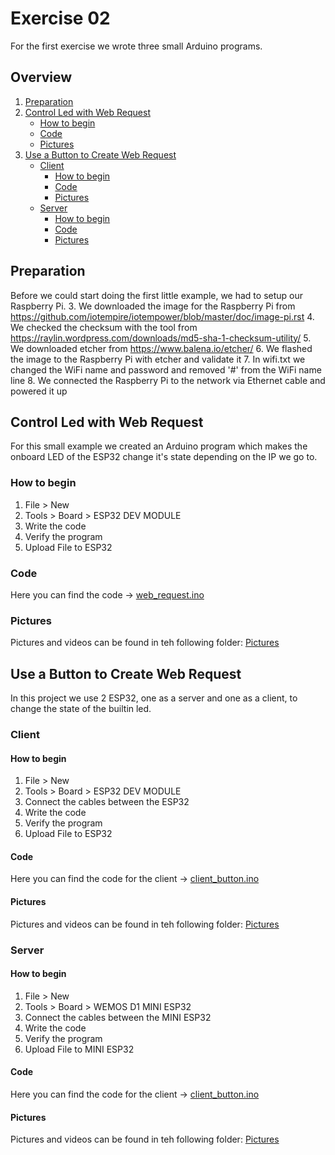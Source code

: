# Exercise 02
For the first exercise we wrote three small Arduino programs.

## Overview
1. [Preparation](/Teamfolder/Group1/exercises/exercise02/README.md#preparation)
2. [Control Led with Web Request](/Teamfolder/Group1/exercises/exercise02/README.md#control-led-with-web-request)
	- [How to begin](/Teamfolder/Group1/exercises/exercise02/README.md#how-to-begin)
	- [Code](/Teamfolder/Group1/exercises/exercise02/README.md#code)
	- [Pictures](/Teamfolder/Group1/exercises/exercise02/README.md#pictures)
3. [Use a Button to Create Web Request](/Teamfolder/Group1/exercises/exercise02/README.md#use-a-button-to-create-web-request)
	- [Client](/Teamfolder/Group1/exercises/exercise02/README.md#client)
		- [How to begin](/Teamfolder/Group1/exercises/exercise02/README.md#how-to-begin-1)
		- [Code](/Teamfolder/Group1/exercises/exercise02/README.md#code-1)
		- [Pictures](/Teamfolder/Group1/exercises/exercise02/README.md#pictures-1)
	- [Server](/Teamfolder/Group1/exercises/exercise02/README.md#server)
		- [How to begin](/Teamfolder/Group1/exercises/exercise02/README.md#how-to-begin-2)
		- [Code](/Teamfolder/Group1/exercises/exercise02/README.md#code-2)
		- [Pictures](/Teamfolder/Group1/exercises/exercise02/README.md#pictures-2)




## Preparation
Before we could start doing the first little example, we had to setup our Raspberry Pi.
3. We downloaded the image for the Raspberry Pi from https://github.com/iotempire/iotempower/blob/master/doc/image-pi.rst
4. We checked the checksum with the tool from https://raylin.wordpress.com/downloads/md5-sha-1-checksum-utility/
5. We downloaded etcher from https://www.balena.io/etcher/
6. We flashed the image to the Raspberry Pi with etcher and validate it
7. In wifi.txt we changed the WiFi name and password and removed '#' from the WiFi name line
8. We connected the Raspberry Pi to the network via Ethernet cable and powered it up

## Control Led with Web Request
For this small example we created an Arduino program which makes the onboard LED of the ESP32 change it's state depending on the IP we go to.

### How to begin
1. File > New
2. Tools > Board > ESP32 DEV MODULE
3. Write the code
4. Verify the program
5. Upload File to ESP32

### Code
Here you can find the code -> [web_request.ino](/Teamfolder/Group1/exercises/exercise02/Control_LED_with_web_request/)

### Pictures
Pictures and videos can be found in teh following folder:
[Pictures](/Teamfolder/Group1/pictures/exercise02/Control_LED_with_web_request/)

## Use a Button to Create Web Request
In this project we use 2 ESP32, one as a server and one as a client, to change the state of the builtin led.

### Client

#### How to begin
1. File > New
1. Tools > Board > ESP32 DEV MODULE
3. Connect the cables between the ESP32
2. Write the code
3. Verify the program
4. Upload File to ESP32

#### Code
Here you can find the code for the client -> [client_button.ino](/Teamfolder/Group1/exercises/exercise02/Button_to_create_web_request_1/)

#### Pictures
Pictures and videos can be found in teh following folder:
[Pictures](/Teamfolder/Group1/pictures/exercise02/Button_to_create_web_request_1/)

### Server

#### How to begin
1. File > New
1. Tools > Board > WEMOS D1 MINI ESP32
3. Connect the cables between the MINI ESP32
2. Write the code
3. Verify the program
4. Upload File to MINI ESP32

#### Code
Here you can find the code for the client -> [client_button.ino](/Teamfolder/Group1/exercises/exercise02/Button_to_create_web_request_1/)

#### Pictures
Pictures and videos can be found in teh following folder:
[Pictures](/Teamfolder/Group1/pictures/exercise02/Button_to_create_web_request_1/)


